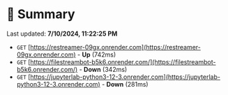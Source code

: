 # 📖 Summary
Last updated: **7/10/2024, 11:22:25 PM**

- `GET` [https://restreamer-09gx.onrender.com](https://restreamer-09gx.onrender.com) - **Up** (742ms)
- `GET` [https://filestreambot-b5k6.onrender.com/](https://filestreambot-b5k6.onrender.com/) - **Down** (342ms)
- `GET` [https://jupyterlab-python3-12-3.onrender.com](https://jupyterlab-python3-12-3.onrender.com) - **Down** (281ms)
